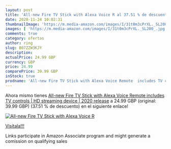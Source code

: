 ```yaml
---
layout: post
title: 'All-new Fire TV Stick with Alexa Voice R al 37.51 % de descuento'
date: 2020-11-24 10:02:31
thumbnailImage: 'https://m.media-amazon.com/images/I/31t0m3cPrXL._SL200_.jpg'
images: [ 'https://m.media-amazon.com/images/I/31t0m3cPrXL._SL200_.jpg' ]
comments: true
category: ofertas
author: ring
slug: B07ZZW3KJY
description:
actualPrice: 24.99 GBP
currency: GBP
price: 24.99
comparePrice: 39.99 GBP
inStock: true
prodname: 'All-new Fire TV Stick with Alexa Voice Remote  includes TV controls  | HD streaming device | 2020 release'
---
```


Ahora mismo tienes [All-new Fire TV Stick with Alexa Voice Remote  includes TV controls  | HD streaming device | 2020 release](https://www.amazon.co.uk/dp/B07ZZW3KJY/?tag=tolees0a-21) a 24.99 GBP (original: 39.99 GBP) (37.51 %  de descuento) en el siguiente enlace!

[![All-new Fire TV Stick with Alexa Voice R](https://m.media-amazon.com/images/I/31t0m3cPrXL._SL200_.jpg)](https://www.amazon.co.uk/dp/B07ZZW3KJY/?tag=tolees0a-21)

[Visítala!!!](https://www.amazon.co.uk/dp/B07ZZW3KJY/?tag=tolees0a-21)

Links participate in Amazon Associate program and might generate a comission on qualifying sales
